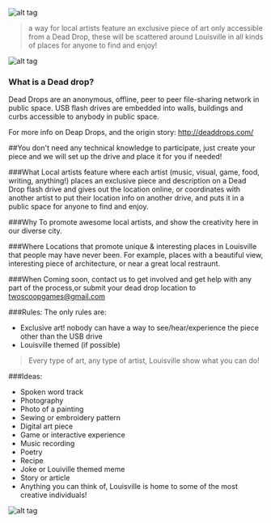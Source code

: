 ![alt tag](https://scontent-b.xx.fbcdn.net/hphotos-prn2/t1.0-9/10338739_10152196407958087_6429379408254650202_n.jpg)

>a way for local artists feature an exclusive piece of art only accessible from a Dead Drop, these will be scattered around Louisville in all kinds of places for anyone to find and enjoy!

![alt tag](http://deaddrops.com/wp-content/uploads/2010/11/deaddrops1-600x400.jpg)

### What is a Dead drop?

Dead Drops are an anonymous, offline, peer to peer file-sharing network in public space. USB flash drives are embedded into walls, buildings and curbs accessible to anybody in public space. 

For more info on Deap Drops, and the origin story: http://deaddrops.com/

##You don't need any technical knowledge to participate, just create your piece and we will set up the drive and place it for you if needed!

###What
Local artists feature where each artist (music, visual, game, food, writing, anything!) places an exclusive piece and description on a Dead Drop flash drive and gives out the location online, or coordinates with another artist to put their location info on another drive, and puts it in a public space for anyone to find and enjoy.

###Why
To promote awesome local artists, and show the creativity here in our diverse city.

###Where
Locations that promote unique & interesting places in Louisville that people may have never been.
For example, places with a beautiful view, interesting piece of architecture, or near a great local restraunt.

###When
Coming soon, contact us to get involved and get help with any part of the process,or submit your dead drop location to twoscoopgames@gmail.com


###Rules:
The only rules are:
- Exclusive art! nobody can have a way to see/hear/experience the piece other than the USB drive
- Louisville themed (if possible)

>Every type of art, any type of artist, Louisville show what you can do!

###Ideas:

* Spoken word track
* Photography
* Photo of a painting
* Sewing or embroidery pattern
* Digital art piece
* Game or interactive experience
* Music recording
* Poetry
* Recipe
* Joke or Louiville themed meme
* Story or article
* Anything you can think of, Louisville is home to some of the most creative individuals!

![alt tag](http://deaddrops.com/wp-content/uploads/2010/11/DD-eyebeam2-540x279.jpg)
